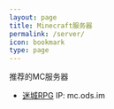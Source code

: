 ```yaml
---
layout: page
title: Minecraft服务器
permalink: /server/
icon: bookmark
type: page
---
```

推荐的MC服务器

* [迷城RPG](http://mc.ods.im) IP: mc.ods.im



